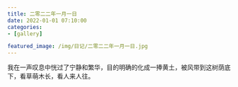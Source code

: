 ```yaml
---
title: 二零二二年一月一日
date: 2022-01-01 07:10:00
categories:
- [gallery]

featured_image: /img/日记/二零二二年一月一日.jpg
---
```


我在一声叹息中恍过了宁静和繁华，目的明确的化成一捧黄土，被风带到这树荫底下，看草萌木长，看人来人往。